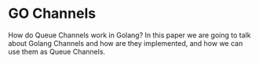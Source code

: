 # GO Channels

How do Queue Channels work in Golang? In this paper we are going to talk about
Golang Channels and how are they implemented, and how we can use them as Queue Channels.
